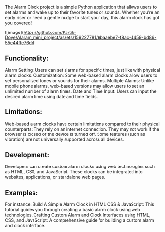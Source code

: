 The Alarm Clock project is a simple Python application that allows users to set alarms and wake up to their favorite tunes or sounds. Whether you’re an early riser or need a gentle nudge to start your day, this alarm clock has got you covered!

![image](https://github.com/Kartik-Doye/Alaram_mini_project/assets/159227781/6baaebe7-f8ac-4459-bd86-55e44ffe76dd


## Functionality:
Alarm Setting: Users can set alarms for specific times, just like with physical alarm clocks.
Customization: Some web-based alarm clocks allow users to set personalized tones or sounds for their alarms.
Multiple Alarms: Unlike mobile phone alarms, web-based versions may allow users to set an unlimited number of alarm times.
Date and Time Input: Users can input the desired alarm time using date and time fields.

## Limitations:
Web-based alarm clocks have certain limitations compared to their physical counterparts:
They rely on an internet connection.
They may not work if the browser is closed or the device is turned off.
Some features (such as vibration) are not universally supported across all devices.

## Development:
Developers can create custom alarm clocks using web technologies such as HTML, CSS, and JavaScript.
These clocks can be integrated into websites, applications, or standalone web pages.

## Examples:
For instance:
Build A Simple Alarm Clock in HTML CSS & JavaScript: This tutorial guides you through creating a basic alarm clock using web technologies.
Crafting Custom Alarm and Clock Interfaces using HTML, CSS, and JavaScript: A comprehensive guide for building a custom alarm and clock interface.

